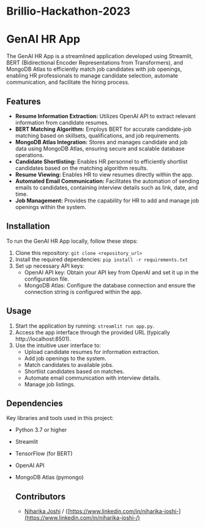 # Brillio-Hackathon-2023

# GenAI HR App

The GenAI HR App is a streamlined application developed using Streamlit, BERT (Bidirectional Encoder Representations from Transformers), and MongoDB Atlas to efficiently match job candidates with job openings, enabling HR professionals to manage candidate selection, automate communication, and facilitate the hiring process.

## Features

- **Resume Information Extraction:** Utilizes OpenAI API to extract relevant information from candidate resumes.
- **BERT Matching Algorithm:** Employs BERT for accurate candidate-job matching based on skillsets, qualifications, and job requirements.
- **MongoDB Atlas Integration:** Stores and manages candidate and job data using MongoDB Atlas, ensuring secure and scalable database operations.
- **Candidate Shortlisting:** Enables HR personnel to efficiently shortlist candidates based on the matching algorithm results.
- **Resume Viewing:** Enables HR to view resumes directly within the app.
- **Automated Email Communication:** Facilitates the automation of sending emails to candidates, containing interview details such as link, date, and time.
- **Job Management:** Provides the capability for HR to add and manage job openings within the system.

## Installation

To run the GenAI HR App locally, follow these steps:

1. Clone this repository: `git clone <repository_url>`
2. Install the required dependencies: `pip install -r requirements.txt`
3. Set up necessary API keys:
   - OpenAI API key: Obtain your API key from OpenAI and set it up in the configuration file.
   - MongoDB Atlas: Configure the database connection  and ensure the connection string is configured within the app.

## Usage

1. Start the application by running: `streamlit run app.py`.
2. Access the app interface through the provided URL (typically http://localhost:8501).
3. Use the intuitive user interface to:
   - Upload candidate resumes for information extraction.
   - Add job openings to the system.
   - Match candidates to available jobs.
   - Shortlist candidates based on matches.
   - Automate email communication with interview details.
   - Manage job listings.

## Dependencies

Key libraries and tools used in this project:

- Python 3.7 or higher
- Streamlit
- TensorFlow (for BERT)
- OpenAI API
- MongoDB Atlas (pymongo)

  ## Contributors
  - [Niharika Joshi](https://github.com/Niharikajo) / ([https://www.linkedin.com/in/niharika-joshi-](https://www.linkedin.com/in/niharika-joshi-/)
  
